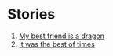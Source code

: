 # Stories
1. [My best friend is a dragon](my-best-friend-is-a-dragon-example.md)
2. [It was the best of times](it-was-the-best-of-times-4.md)